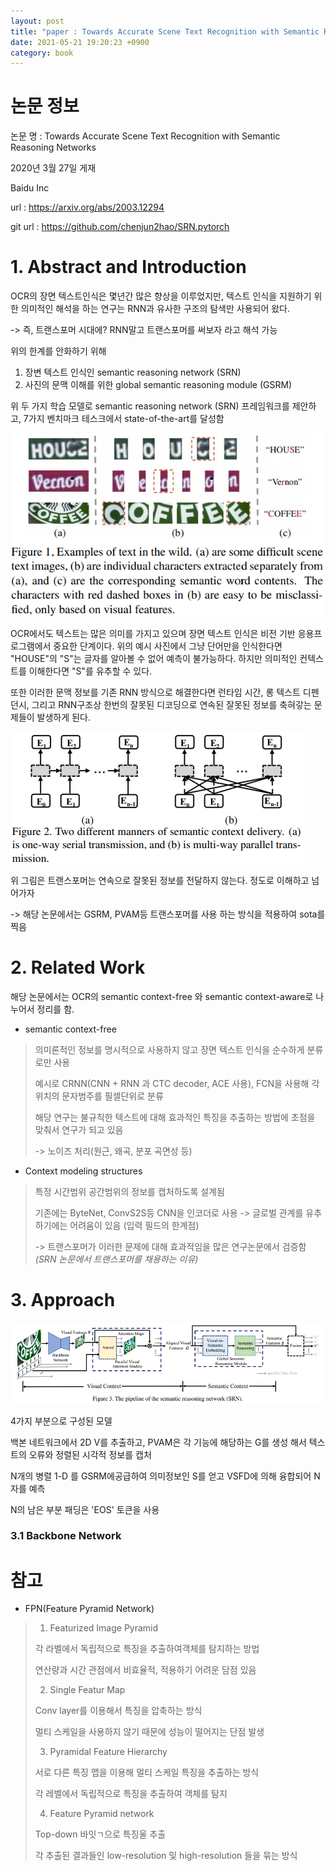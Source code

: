 ```yaml
---
layout: post
title: "paper : Towards Accurate Scene Text Recognition with Semantic Reasoning Networks"
date: 2021-05-21 19:20:23 +0900
category: book
---
```


# 논문 정보 

논문 명 : Towards Accurate Scene Text Recognition with Semantic Reasoning Networks

2020년 3월 27일 게재

Baidu Inc

url : https://arxiv.org/abs/2003.12294

git url : https://github.com/chenjun2hao/SRN.pytorch



# 1. Abstract and Introduction

OCR의 장면 텍스트인식은 몇년간 많은 향상을 이루었지만, 텍스트 인식을 지원하기 위한 의미적인 해석을 하는 연구는 RNN과 유사한 구조의 탐색만 사용되어 왔다. 

-> 즉, 트랜스포머 시대에? RNN말고 트랜스포머를 써보자 라고 해석 가능

위의 한계를 안화하기 위해  

1. 장변 텍스트 인식인 semantic reasoning network (SRN)
2. 사진의 문맥 이해를 위한 global semantic reasoning module (GSRM) 

위 두 가지 학습 모델로  semantic reasoning network (SRN) 프레임워크를  제안하고, 7가지 벤치마크 테스크에서 state-of-the-art를 달성함 

![example_image](\img\2021\Towards_Accurate_Scene_Text_Recognition_with_Semantic_Reasoning_Networks\example_image.PNG)

OCR에서도 텍스트는 많은 의미를 가지고 있으며 장면 텍스트 인식은 비전 기반 응용프로그램에서 중요한 단계이다. 위의 예시 사진에서 그냥 단어만을 인식한다면 "HOUSE"의 "S"는 글자를 알아볼 수 없어 예측이 불가능하다. 하지만 의미적인 컨텍스트를 이해한다면 "S"를 유추할 수 있다.

또한 이러한 문맥 정보를 기존 RNN 방식으로 해결한다면 런타임 시간, 롱 텍스트 디펜던시, 그리고 RNN구조상 한번의 잘못된 디코딩으로 연속된 잘못된 정보를 축혀갛는 문제들이 발생하게 된다.

![rnn_transformer](\img\2021\Towards_Accurate_Scene_Text_Recognition_with_Semantic_Reasoning_Networks\rnn_transformer.PNG)

위 그림은 트랜스포머는 연속으로 잘못된 정보를 전달하지 않는다.  정도로 이해하고 넘어가자

-> 해당 논문에서는 GSRM, PVAM등 트랜스포머를 사용 하는 방식을 적용하여 sota를 찍음

# 2. Related Work

해당 논문에서는 OCR의 semantic context-free 와 semantic context-aware로 나누어서 정리를 함.

-  semantic context-free

> 의미론적인 정보를 명시적으로 사용하지 않고 장면 텍스트 인식을 순수하게 분류로만 사용
>
> 예시로 CRNN(CNN + RNN 과 CTC decoder, ACE 사용), FCN을 사용해 각 위치의 문자범주를 필셀단위로 분류
>
> 해당 연구는 불규칙한 텍스트에 대해 효과적인 특징을 추출하는 방법에 초점을 맞춰서 연구가 되고 있음
>
> -> 노이즈 처리(원근, 왜곡,  분포 곡면성 등)

- Context modeling structures

> 특정 시간범위 공간범위의 정보를 캡처하도록 설계됨
>
> 기존에는 ByteNet, ConvS2S등 CNN을 인코더로 사용  -> 글로벌 관계를 유추하기에는 어려움이 있음 (입력 필드의 한계점)
>
> -> 트랜스포머가 이러한 문제에 대해 효과적임을 많은 연구논문에서 검증함  *(SRN 논문에서 트랜스포머를 채용하는 이유)*



# 3. Approach

![SRN](\img\2021\Towards_Accurate_Scene_Text_Recognition_with_Semantic_Reasoning_Networks\SRN.PNG)

4가지 부분으로 구성된 모델

백본 네트워크에서 2D V를 추출하고, PVAM은 각 기능에 해당하는 G를 생성 해서 텍스트의 오류와 정렬된 시각적 정보를 캡처

N개의 병렬 1-D 를 GSRM에공급하여 의미정보인 S를 얻고 VSFD에 의해 융합되어 N자를 예측 

N의 남은 부분 패딩은 'EOS' 토큰을 사용



### 3.1 Backbone Network



















# 참고

- FPN(Feature Pyramid Network)

> 1. Featurized Image Pyramid
>
> 각 라벨에서 독립적으로 특징을 추출하여객체를 탐지하는 방법 
>
> 연산량과 시간 관점에서 비효율적, 적용하기 어려운 담점 있음
>
> 2. Single Featur Map
>
> Conv layer를 이용해서 특징을 압축하는 방식
>
> 멀티 스케일을 사용하지 않기 때문에 성능이 떨어지는 단점 발생
>
> 3. Pyramidal Feature Hierarchy
>
> 서로 다른 특징 맵을 이용해 멀티 스케일 특징을 추출하는 방식
>
> 각 레벨에서 독립적으로 특징을 추출하여 객체를 탐지
>
> 4. Feature Pyramid network
>
> Top-down 바잇ㄱ으로 특징울 추출
>
> 각 추출된 결과들인 low-resolution 및 high-resolution 들을 묶는 방식
>
> 
